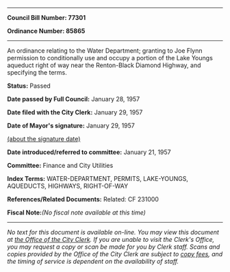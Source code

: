 

********

**Council Bill Number: 77301**
   
**Ordinance Number: 85865**
********

 An ordinance relating to the Water Department; granting to Joe Flynn permission to conditionally use and occupy a portion of the Lake Youngs aqueduct right of way near the Renton-Black Diamond Highway, and specifying the terms.

**Status:** Passed
   
**Date passed by Full Council:** January 28, 1957
   
**Date filed with the City Clerk:** January 29, 1957
   
**Date of Mayor's signature:** January 29, 1957
   
[(about the signature date)](/~public/approvaldate.htm)
   
   
   
**Date introduced/referred to committee:** January 21, 1957
   
**Committee:** Finance and City Utilities
   
   
**Index Terms:** WATER-DEPARTMENT, PERMITS, LAKE-YOUNGS, AQUEDUCTS, HIGHWAYS, RIGHT-OF-WAY

**References/Related Documents:** Related: CF 231000

**Fiscal Note:**_(No fiscal note available at this time)_
********

_No text for this document is available on-line. You may view this document at [the Office of the City Clerk](http://www.seattle.gov/leg/clerk/contactUs.htm). If you are unable to visit the Clerk's Office, you may request a copy or scan be made for you by Clerk staff. Scans and copies provided by the Office of the City Clerk are subject to [copy fees](http://clerk.seattle.gov/~public/clerkfees.htm), and the timing of service is dependent on the availability of staff._

